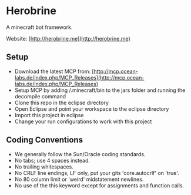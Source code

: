 Herobrine
=========

A minecraft bot framework.

Website: [http://herobrine.me](http://herobrine.me)

Setup
-----

* Download the latest MCP from: [http://mcp.ocean-labs.de/index.php/MCP_Releases](http://mcp.ocean-labs.de/index.php/MCP_Releases)
* Setup MCP by adding /.minecraft/bin to the jars folder and running the decompile command
* Clone this repo in the eclipse directory
* Open Eclipse and point your workspace to the eclipse directory
* Import this project in eclipse
* Change your run configurations to work with this project

Coding Conventions
------------------
* We generally follow the Sun/Oracle coding standards.
* No tabs; use 4 spaces instead.
* No trailing whitespaces.
* No CRLF line endings, LF only, put your gits 'core.autocrlf' on 'true'.
* No 80 column limit or 'weird' midstatement newlines.
* No use of the this keyword except for assignments and function calls.